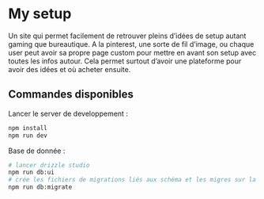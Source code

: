 # My setup

Un site qui permet facilement de retrouver pleins d’idées de setup autant gaming que bureautique. A la pinterest, une sorte de fil d’image, ou chaque user peut avoir sa propre page custom pour mettre en avant son setup avec toutes les infos autour. Cela permet surtout d’avoir une plateforme pour avoir des idées et où acheter ensuite.

## Commandes disponibles

Lancer le server de developpement :
```bash
npm install
npm run dev
```

Base de donnée :

```bash
# lancer drizzle studio
npm run db:ui
# crée les fichiers de migrations liés aux schéma et les migres sur la base de donnée 
npm run db:migrate 
```
